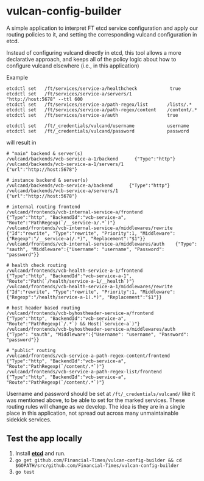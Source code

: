 # vulcan-config-builder

A simple application to interpret FT etcd service configuration and apply our routing policies to it, and setting the corresponding vulcand configuration in etcd.

Instead of configuring vulcand directly in etcd, this tool allows a more declarative approach, and keeps all of the policy logic about how to configure vulcand elsewhere (i.e., in this application)

Example
```
etcdctl set   /ft/services/service-a/healthcheck            true
etcdctl set   /ft/services/service-a/servers/1             "http://host:5678" --ttl 600
etcdctl set   /ft/services/service-a/path-regex/list       /lists/.*
etcdctl set   /ft/services/service-a/path-regex/content    /content/.*
etcdctl set   /ft/services/service-a/auth                  true

etcdctl set   /ft/_credentials/vulcand/username            username
etcdctl set   /ft/_credentials/vulcand/password            password
```

will result in

```
# "main" backend & server(s)
/vulcand/backends/vcb-service-a-1/backend      {"Type":"http"}
/vulcand/backends/vcb-service-a-1/servers/1    {"url":"http://host:5678"}

# instance backend & server(s)
/vulcand/backends/vcb-service-a/backend      {"Type":"http"}
/vulcand/backends/vcb-service-a/servers/1    {"url":"http://host:5678"}

# internal routing frontend
/vulcand/frontends/vcb-internal-service-a/frontend            {"Type":"http", "BackendId":"vcb-service-a", "Route":"PathRegexp(`/__service-a/.*`)"}
/vulcand/frontends/vcb-internal-service-a/middlewares/rewrite {"Id":"rewrite", "Type":"rewrite", "Priority":1, "Middleware": {"Regexp":"/__service-a(/.*)", "Replacement":"$1"}}
/vulcand/frontends/vcb-internal-service-a/middlewares/auth    {"Type": "sauth", "Middleware":{"Username": "username", "Password": "password"}}

# health check routing
/vulcand/frontends/vcb-health-service-a-1/frontend             {"Type":"http", "BackendId":"vcb-service-a-1", "Route":"Path(`/health/service-a-1/__health`)"}
/vulcand/frontends/vcb-health-service-a-1/middlewares/rewrite  {"Id":"rewrite", "Type":"rewrite", "Priority":1, "Middleware": {"Regexp":"/health/service-a-1(.*)", "Replacement":"$1"}}

# host header based routing
/vulcand/frontends/vcb-byhostheader-service-a/frontend         {"Type":"http", "BackendId":"vcb-service-a", "Route":"PathRegexp(`/.*`) && Host(`service-a`)"}
/vulcand/frontends/vcb-byhostheader-service-a/middlewares/auth {"Type": "sauth", "Middleware":{"Username": "username", "Password": "password"}}

# "public" routing
/vulcand/frontends/vcb-service-a-path-regex-content/frontend {"Type":"http", "BackendId":"vcb-service-a", "Route":"PathRegexp(`/content/.*`)"}
/vulcand/frontends/vcb-service-a-path-regex-list/frontend    {"Type":"http", "BackendId":"vcb-service-a", "Route":"PathRegexp(`/content/.*`)"}

```

Username and password should be set at `/ft/_credentials/vulcand/` like it was mentioned above, to be able to set for the marked services.
These routing rules will change as we develop. The idea is they are in a single place in this application, not spread out across many unmaintainable sidekick services.

## Test the app locally

1. Install [__etcd__](https://github.com/coreos/etcd) and run.
2. `go get github.com/Financial-Times/vulcan-config-builder && cd $GOPATH/src/github.com/Financial-Times/vulcan-config-builder`
3. `go test`
